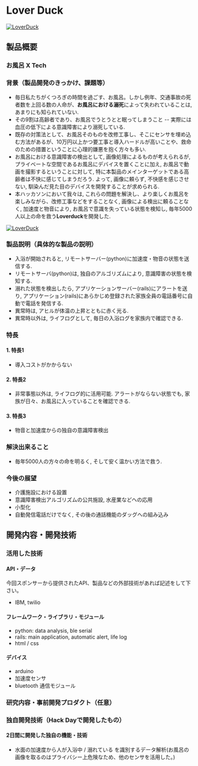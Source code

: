# Lover Duck

[![LoverDuck](https://github.com/jphacks/TK_1720/blob/master/app/images/main.png)](https://youtu.be/u9JsaFCgCrA)

## 製品概要
### お風呂 X  Tech

### 背景（製品開発のきっかけ、課題等）
- 毎日私たちがくつろぎの時間を過ごす、お風呂。しかし例年、交通事故の死者数を上回る数の人命が、**お風呂における溺死**によって失われていることは, あまりにも知られていない.
- その9割は高齢者であり、お風呂でうとうとと眠ってしまうこと -- 実際には血圧の低下による意識障害により溺死している.
- 既存の対策法として、お風呂そのものを改修工事し、そこにセンサを埋め込む方法があるが、10万円以上かつ要工事と導入ハードルが高いことや、救命のための措置ということに心理的嫌悪を抱く方々も多い. 
- お風呂における意識障害の検出として, 画像処理によるものが考えられるが, プライベートな空間であるお風呂にデバイスを置くことに加え, お風呂で動画を撮影するということに対して, 特に本製品のメインターゲットである高齢者は不快に感じてしまうだろう. よって, 画像に頼らず, 不快感を感じさせない, 馴染んだ見た目のデバイスを開発することが求められる.
- 本ハッカソンにおいて我々は, これらの問題を解決し、より楽しくお風呂を楽しみながら、改修工事などをすることなく, 画像による検出に頼ることなく, 加速度と物音により, お風呂で意識を失っている状態を検知し, 毎年5000人以上の命を救う**Loverduck**を開発した.


[![LoverDuck](https://github.com/jphacks/TK_1720/blob/master/app/images/slides.png)](https://youtu.be/u9JsaFCgCrA)

### 製品説明（具体的な製品の説明）
- 入浴が開始されると, リモートサーバー(python)に加速度・物音の状態を送信する.
- リモートサーバ(python)は, 独自のアルゴリズムにより, 意識障害の状態を検知する.
- 溺れた状態を検出したら, アプリケーションサーバー(rails)にアラートを送り, アプリケーション(rails)にあらかじめ登録された家族全員の電話番号に自動で電話を発信する.
- 異常時は, アヒルが体温の上昇とともに赤く光る.　　　　    
- 異常時以外は, ライフログとして, 毎日の入浴ログを家族内で確認できる.

### 特長

#### 1. 特長1
- 導入コストがかからない
#### 2. 特長2
- 非常事態以外は, ライフログ的に活用可能. アラートがならない状態でも, 家族が日々、お風呂に入っていることを確認できる.
#### 3. 特長3
- 物音と加速度からの独自の意識障害検出

### 解決出来ること
- 毎年5000人の方々の命を明るく, そして安く温かい方法で救う.

### 今後の展望
- 介護施設における設置
- 意識障害検出アルゴリズムの公共施設, 水産業などへの応用
- 小型化
- 自動発信電話だけでなく, その後の通話機能のダッグへの組み込み

## 開発内容・開発技術
### 活用した技術
#### API・データ
今回スポンサーから提供されたAPI、製品などの外部技術があれば記述をして下さい。
* IBM, twilio


#### フレームワーク・ライブラリ・モジュール
* python: data analysis, ble serial
* rails: main application, automatic alert, life log
* html / css

#### デバイス
* arduino
* 加速度センサ
* bluetooth 通信モジュール

### 研究内容・事前開発プロダクト（任意）


### 独自開発技術（Hack Dayで開発したもの）
#### 2日間に開発した独自の機能・技術
* 水面の加速度から人が入浴中 / 溺れている を識別するデータ解析(お風呂の画像を取るのはプライバシー上危険なため、他のセンサを活用した。)
